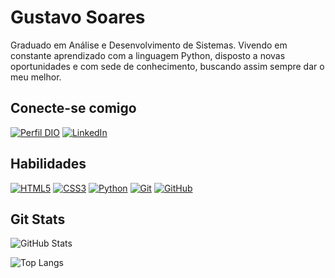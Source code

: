 
# Gustavo Soares

Graduado em Análise e Desenvolvimento de Sistemas. Vivendo em constante aprendizado com a linguagem Python, disposto a novas oportunidades e com sede de conhecimento, buscando assim sempre dar o meu melhor.

## Conecte-se comigo
[![Perfil DIO](https://img.shields.io/badge/-Meu%20Perfil%20na%20DIO-30A3DC?style=for-the-badge)](https://web.dio.me/users/gs27122002?tab=skills)
[![LinkedIn](https://img.shields.io/badge/LinkedIn-000?style=for-the-badge&logo=linkedin&logoColor=0E76A8)](https://www.linkedin.com/in/gustavo-soares-2b4a47184/)

## Habilidades

[![HTML5](https://img.shields.io/badge/HTML5-000?style=for-the-badge&logo=html5)](https://www.w3schools.com/tags/tag_doctype.asp)
[![CSS3](https://img.shields.io/badge/CSS3-000?style=for-the-badge&logo=css3&logoColor=264CE4)](https://www.w3schools.com/tags/tag_doctype.asp)
[![Python](https://img.shields.io/badge/Python-000?style=for-the-badge&logo=python)](https://www.python.org/)
[![Git](https://img.shields.io/badge/Git-000?style=for-the-badge&logo=git&logoColor=E94D5F)](https://git-scm.com/doc) 
[![GitHub](https://img.shields.io/badge/GitHub-000?style=for-the-badge&logo=github&logoColor=30A3DC)](https://docs.github.com/)

## Git Stats
![GitHub Stats](https://github-readme-stats.vercel.app/api?username=gustavosf17&theme=transparent&bg_color=000&border_color=30A3DC&show_icons=true&icon_color=30A3DC&title_color=E94D5F&text_color=FFF)

![Top Langs](https://github-readme-stats-git-masterrstaa-rickstaa.vercel.app/api/top-langs/?username=gustavosf17&layout=compact&bg_color=000&border_color=30A3DC&title_color=E94D5F&text_color=FFF)